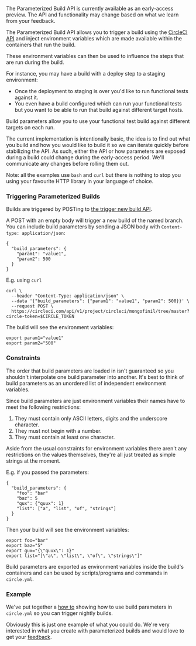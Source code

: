 <!--

title: Parameterized Builds
last_updated: May 22, 2014

-->

The Parameterized Build API is currently available as an early-access preview.
The API and functionality may change based on what we learn from your feedback.

The Parameterized Build API allows you to trigger a build using the
[CircleCI API](/docs/api)
and inject environment variables which are made available within the containers that run the build.

These environment variables can then be used to influence the steps that are run during the build.

For instance, you may have a build with a deploy step to a staging environment:

*   Once the deployment to staging is over you'd like to run functional tests against it.
*   You even have a build configured which can run your functional tests but you want to be able to run that build against different target hosts.

Build parameters allow you to use your functional test build against different targets on each run.

The current implementation is intentionally basic, the idea is to find out what you build and how you would like to build it so we can iterate quickly before stabilizing the API.
As such, either the API or how parameters are exposed during a build could change during the early-access period.
We'll communicate any changes before rolling them out.

Note: all the examples use `bash` and `curl` but there is nothing to stop you using your favourite HTTP library in your language of choice.

### Triggering Parameterized Builds

Builds are triggered by POSTing to [the trigger new build API](/docs/api#new-build).

A POST with an empty body will trigger a new build of the named branch.
You can include build parameters by sending a JSON body with `Content-type: application/json`:

```
{
  "build_parameters": {
    "param1": "value1",
    "param2": 500
  }
}
```

E.g. using `curl`

```
curl \
  --header "Content-Type: application/json" \
  --data '{"build_parameters": {"param1": "value1", "param2": 500}}' \
  --request POST \
  https://circleci.com/api/v1/project/circleci/mongofinil/tree/master?circle-token=$CIRCLE_TOKEN
```

The build will see the environment variables:

```
export param1="value1"
export param2="500"
```

### Constraints

The order that build parameters are loaded in isn't guaranteed so you shouldn't interpolate one build parameter into another.
It's best to think of build parameters as an unordered list of independent environment variables. 

Since build parameters are just environment variables their names have to meet the following restrictions:

1.  They must contain only ASCII letters, digits and the underscore character.
2.  They must not begin with a number.
3.  They must contain at least one character.

Aside from the usual constraints for environment variables there aren't any restrictions on the values themselves, they're all just treated as simple strings at the moment.

E.g. if you passed the parameters:

```
{
  "build_parameters": {
    "foo": "bar"
    "baz": 5
    "qux": {"quux": 1}
    "list": ["a", "list", "of", "strings"]
  }
}
```

Then your build will see the environment variables:

```
export foo="bar"
export baz="5"
export qux="{\"quux\": 1}"
export list="[\"a\", \"list\", \"of\", \"strings\"]"
```

Build parameters are exported as environment variables inside the build's containers and can be used by scripts/programs and commands in `circle.yml`.

### Example

We've put together a [how to](/docs/nightly-builds)
showing how to use build parameters in `circle.yml` so you can trigger nightly builds.

Obviously this is just one example of what you could do.
We're very interested in what you create with parameterized builds and would love to get your
[feedback](mailto:sayhi@circleci.com).
